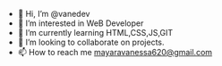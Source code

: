 - 👋 Hi, I’m @vanedev
- 👀 I’m interested in WeB Developer
- 🌱 I’m currently learning HTML,CSS,JS,GIT
- 💞️ I’m looking to collaborate on projects.
- 📫 How to reach me mayaravanessa620@gmail.com

<!---
vanedev/vanedev is a ✨ special ✨ repository because its `README.md` (this file) appears on your GitHub profile.
You can click the Preview link to take a look at your changes.
--->
